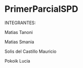 # PrimerParcialSPD

INTEGRANTES:

Matias Tanoni

Matias Smania

Solis del Castillo Mauricio

Pokoik Lucia
